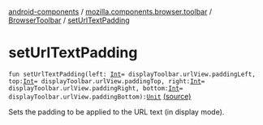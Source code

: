 [android-components](../../index.md) / [mozilla.components.browser.toolbar](../index.md) / [BrowserToolbar](index.md) / [setUrlTextPadding](./set-url-text-padding.md)

# setUrlTextPadding

`fun setUrlTextPadding(left: `[`Int`](https://kotlinlang.org/api/latest/jvm/stdlib/kotlin/-int/index.html)` = displayToolbar.urlView.paddingLeft, top: `[`Int`](https://kotlinlang.org/api/latest/jvm/stdlib/kotlin/-int/index.html)` = displayToolbar.urlView.paddingTop, right: `[`Int`](https://kotlinlang.org/api/latest/jvm/stdlib/kotlin/-int/index.html)` = displayToolbar.urlView.paddingRight, bottom: `[`Int`](https://kotlinlang.org/api/latest/jvm/stdlib/kotlin/-int/index.html)` = displayToolbar.urlView.paddingBottom): `[`Unit`](https://kotlinlang.org/api/latest/jvm/stdlib/kotlin/-unit/index.html) [(source)](https://github.com/mozilla-mobile/android-components/blob/master/components/browser/toolbar/src/main/java/mozilla/components/browser/toolbar/BrowserToolbar.kt#L248)

Sets the padding to be applied to the URL text (in display mode).

